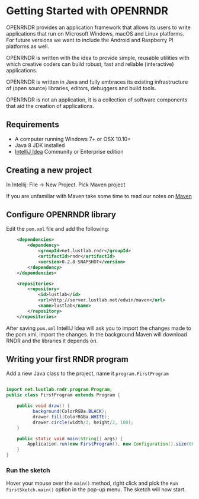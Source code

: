 # Getting Started with OPENRNDR #

OPENRNDR provides an application framework that allows its users to write applications that run on Microsoft Windows, macOS and Linux platforms. For future versions we want to include the Android and Raspberry PI platforms as well.

OPENRNDR is written with the idea to provide simple, reusable utilities with which creative coders can build robust, fast and reliable (interactive) applications. 

OPENRNDR is written in Java and fully embraces its existing infrastructure of (open source) libraries, editors, debuggers and build tools.

OPENRNDR is not an application, it is a collection of software components that aid the creation of applications.

## Requirements ##
 
 * A computer running Windows 7+ or OSX 10.10+
 * Java 8 JDK installed
 * [IntelliJ Idea](Tools_IntelliJIdea) Community or Enterprise edition

## Creating a new project

In Intellij: File -> New Project. Pick Maven project

If you are unfamiliar with Maven take some time to read our notes on [Maven](Tools_Maven)

## Configure OPENRNDR library

Edit the `pom.xml` file and add the following:

```xml
    <dependencies>
        <dependency>
            <groupId>net.lustlab.rndr</groupId>
            <artifactId>rndr</artifactId>
            <version>0.2.8-SNAPSHOT</version>
        </dependency>
    </dependencies>

    <repositories>
        <repository>
            <id>lustlab</id>
            <url>http://server.lustlab.net/edwin/maven</url>
            <name>lustlab</name>
        </repository>
    </repositories>
```

After saving `pom.xml` IntelliJ Idea will ask you to import the changes made to the pom.xml, import the changes. In the background Maven will download RNDR and the libraries it depends on.

## Writing your first RNDR program

Add a new Java class to the project, name it `program.FirstProgram`

```java

import net.lustlab.rndr.program.Program;
public class FirstProgram extends Program {

    public void draw() {
          background(ColorRGBa.BLACK);
          drawer.fill(ColorRGBa.WHITE);
          drawer.circle(width/2, height/2, 100);
    }   

    public static void main(String[] args) {
        Application.run(new FirstProgram(), new Configuration().size(600,600));
    }
}

```
### Run the sketch

Hover your mouse over the `main()` method, right click and pick the `Run FirstSketch.main()` option in the pop-up menu. The sketch will now start.
